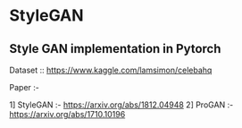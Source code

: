 # StyleGAN

## Style GAN implementation in Pytorch

Dataset ::
  https://www.kaggle.com/lamsimon/celebahq
 
Paper :- 

1] StyleGAN :- https://arxiv.org/abs/1812.04948
2] ProGAN :- https://arxiv.org/abs/1710.10196

